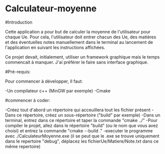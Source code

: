 # Calculateur-moyenne

#Introduction

Cette application a pour but de calculer la moyenne de l'utilisateur pour chaque Ue. Pour cela, l'utilisateur doit entrer chacun des Ue, des matières et des éventuelles notes manuellement dans le terminal au lancement de l'application en suivant les instructions affichées.

Ce projet devait, initialement, utiliser un framework graphique mais le temps commencait à manquer. J'ai préférer le faire sans interface graphique.

#Pré-requis:

Pour commencer à développer, Il faut:

-Un compilateur c++ (MinGW par exemple)
-Cmake

#commencer à coder:

-Créez tout d'abord un répertoire qui acceuillera tout les fichier présent
-Dans ce répertoire, créez un sous-répertoire ("build" par exemple)
-Dans un terminal, entrez dans ce répertoire et taper la commande "cmake ../"
-Pour compiler le projet, allez dans le répertoire "build" (ou le nom que vous avez choisi) et entrez la commande "cmake --build ."
-executer le programme avec ./CalculateurMoyenne.exe (il se peut que le .exe se trouve uniquement dans le repertoire "debug", déplacez les fichierUe/Matiere/Note.txt dans ce même repertoire)
